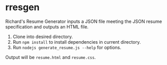 # rresgen
Richard's Resume Generator inputs a JSON file meeting the JSON resume specification and outputs an HTML file.

1) Clone into desired directory.
2) Run `npm install` to install dependencies in current directory. 
3) Run `nodejs generate_resume.js --help` for options.

Output will be `resume.html` and `resume.css`.
